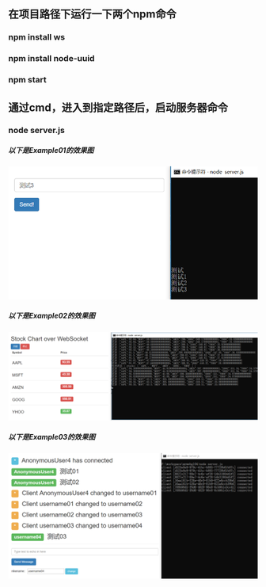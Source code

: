 ## 在项目路径下运行一下两个npm命令
### npm install ws
### npm install node-uuid
### npm start

## 通过cmd，进入到指定路径后，启动服务器命令
### node server.js


##### 以下是Example01的效果图
![](https://raw.githubusercontent.com/shenxiaofa/WebGLDemo/master/Example01/image/Example01.png)

##### 以下是Example02的效果图
![](https://raw.githubusercontent.com/shenxiaofa/WebGLDemo/master/Example02/image/Example02.png)

##### 以下是Example03的效果图
![](https://raw.githubusercontent.com/shenxiaofa/WebGLDemo/master/Example03/image/Example03.png)